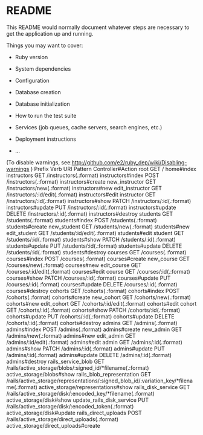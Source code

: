 # README

This README would normally document whatever steps are necessary to get the
application up and running.

Things you may want to cover:

* Ruby version

* System dependencies

* Configuration

* Database creation

* Database initialization

* How to run the test suite

* Services (job queues, cache servers, search engines, etc.)

* Deployment instructions

* ...

(To disable warnings, see:http://github.com/e2/ruby_dep/wiki/Disabling-warnings )
                   Prefix Verb   URI Pattern         Controller#Action
                     root GET    /         home#index
              instructors GET    /instructors(.:format)         instructors#index
                          POST   /instructors(.:format)         instructors#create
           new_instructor GET    /instructors/new(.:format)         instructors#new
          edit_instructor GET    /instructors/:id/edit(.:format)         instructors#edit
               instructor GET    /instructors/:id(.:format)         instructors#show
                          PATCH  /instructors/:id(.:format)         instructors#update
                          PUT    /instructors/:id(.:format)         instructors#update
                          DELETE /instructors/:id(.:format)         instructors#destroy
                 students GET    /students(.:format)         students#index
                          POST   /students(.:format)         students#create
              new_student GET    /students/new(.:format)         students#new
             edit_student GET    /students/:id/edit(.:format)         students#edit
                  student GET    /students/:id(.:format)         students#show
                          PATCH  /students/:id(.:format)         students#update
                          PUT    /students/:id(.:format)         students#update
                          DELETE /students/:id(.:format)         students#destroy
                  courses GET    /courses(.:format)         courses#index
                          POST   /courses(.:format)         courses#create
               new_course GET    /courses/new(.:format)         courses#new
              edit_course GET    /courses/:id/edit(.:format)         courses#edit
                   course GET    /courses/:id(.:format)         courses#show
                          PATCH  /courses/:id(.:format)         courses#update
                          PUT    /courses/:id(.:format)         courses#update
                          DELETE /courses/:id(.:format)         courses#destroy
                  cohorts GET    /cohorts(.:format)         cohorts#index
                          POST   /cohorts(.:format)         cohorts#create
               new_cohort GET    /cohorts/new(.:format)         cohorts#new
              edit_cohort GET    /cohorts/:id/edit(.:format)         cohorts#edit
                   cohort GET    /cohorts/:id(.:format)         cohorts#show
                          PATCH  /cohorts/:id(.:format)         cohorts#update
                          PUT    /cohorts/:id(.:format)         cohorts#update
                          DELETE /cohorts/:id(.:format)         cohorts#destroy
                   admins GET    /admins(.:format)         admins#index
                          POST   /admins(.:format)         admins#create
                new_admin GET    /admins/new(.:format)         admins#new
               edit_admin GET    /admins/:id/edit(.:format)         admins#edit
                    admin GET    /admins/:id(.:format)         admins#show
                          PATCH  /admins/:id(.:format)         admins#update
                          PUT    /admins/:id(.:format)         admins#update
                          DELETE /admins/:id(.:format)         admins#destroy
       rails_service_blob GET    /rails/active_storage/blobs/:signed_id/*filename(.:format)         active_storage/blobs#show
rails_blob_representation GET    /rails/active_storage/representations/:signed_blob_id/:variation_key/*filename(.:format) active_storage/representations#show
       rails_disk_service GET    /rails/active_storage/disk/:encoded_key/*filename(.:format)         active_storage/disk#show
update_rails_disk_service PUT    /rails/active_storage/disk/:encoded_token(.:format)         active_storage/disk#update
     rails_direct_uploads POST   /rails/active_storage/direct_uploads(.:format)         active_storage/direct_uploads#create